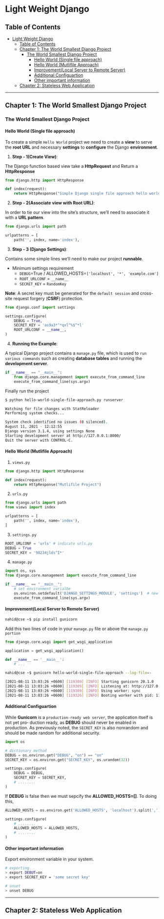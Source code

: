 # Light Weight Django

## Table of Contents

- [Light Weight Django](#light-weight-django)
  - [Table of Contents](#table-of-contents)
  - [Chapter 1: The World Smallest Django Project](#chapter-1-the-world-smallest-django-project)
    - [The World Smallest Django Project](#the-world-smallest-django-project)
      - [Hello World (Single file approach)](#hello-world-single-file-approach)
      - [Hello World (Mutlifile Approach)](#hello-world-mutlifile-approach)
      - [Improvement(Local Server to Remote Server)](#improvementlocal-server-to-remote-server)
      - [Additional Configuartion](#additional-configuartion)
      - [Other important information](#other-important-information)
  - [Chapter 2: Stateless Web Application](#chapter-2-stateless-web-application)

---
Chapter 1: The World Smallest Django Project
---

### The World Smallest Django Project

#### Hello World (Single file approach)

To create a simple `Hello World` project we need to create a **view** to serve the **root URL** and necessary **settings** to **configure** the Django **environment**.

1. **Step - 1(Create View)**:

The Django function based view take a **HttpRequest** and Return a **HttpResponse**

```py
from django.http import HttpResponse

def index(request):
    return HttpResponse("Simple Django single file approach hello world project.")
```

2. **Step - 2(Associate view with Root URL)**:

In order to tie our view into the site’s structure, we’ll need to associate it with a **URL pattern**.

```py
from django.urls import path

urlpatterns = [
    path('', index, name='index'),
```

3. **Step - 3 (Django Settings)**:

Contains some simple lines we’ll need to make our project **runnable**.

- Minimum settings requirement
  - `DEBUG`=True / ALLOWED_HOSTS=`['localhost', '*', 'example.com']`
  - `ROOT_URLCONF` = `__name__`
  - `SECRET_KEY` = `RandomKey`

**Note**: A secret key must be generated for the `default session` and cross-site request forgery (**CSRF**) protection.

```py
from django.conf import settings

settings.configure(
    DEBUG = True, 
    SECRET_KEY = 'as9a3*^*qxl^%$^*l'
    ROOT_URLCONF = __name__,
)
```

4. **Running the Example**:

A typical Django project contains a `manage.py` file, which is used to `run various commands` such as creating 
**database tables** and running the **development server**.

```py
if __name__ == "__main__":
    from django.core.management import execute_from_command_line
    execute_from_command_line(sys.argv)
```

Finally run the project

```bash
$ python hello-world-single-file-approach.py runserver

Watching for file changes with StatReloader
Performing system checks...

System check identified no issues (0 silenced).
August 11, 2021 - 12:12:55
Django version 3.1.4, using settings None
Starting development server at http://127.0.0.1:8000/
Quit the server with CONTROL-C.
```

#### Hello World (Mutlifile Approach)

1. `views.py`

```py
from django.http import HttpResponse

def index(request):
    return HttpResponse("Mutlifile Project")
```

2. `urls.py`

```py
from django.urls import path
from views import index

urlpatterns = [
    path('', index, name='index'),
]
```

3. `settings.py`

```py
ROOT_URLCONF = 'urls' # indicate urls.py
DEBUG = True
SECRET_KEY = '98234jlds^I*'
```

4. `manage.py`

```py
import os, sys
from django.core.management import execute_from_command_line

if __name__ == "__main__":
    # set environment varialbe
    os.environ.setdefault('DJANGO_SETTINGS_MODULE', 'settings')  # new
    execute_from_command_line(sys.argv)
```

#### Improvement(Local Server to Remote Server)

```bash
nahid@cse ~$ pip install gunicorn
```

Add this two lines of code in your `manage.py` file or above the `manage.py portion`

```py
from django.core.wsgi import get_wsgi_application

application = get_wsgi_application()

def __name__ == '__main__':
    # ... 
```

```bash
nahid@cse ~$ gunicorn hello-world-single-file-approach --log-file=-

[2021-08-11 13:03:26 +0600] [119309] [INFO] Starting gunicorn 20.1.0
[2021-08-11 13:03:26 +0600] [119309] [INFO] Listening at: http://127.0.0.1:8000 (119309)
[2021-08-11 13:03:26 +0600] [119309] [INFO] Using worker: sync
[2021-08-11 13:03:26 +0600] [119326] [INFO] Booting worker with pid: 119326
```

#### Additional Configuartion

While **Gunicorn** is a `production-ready web server`, the application itself is not yet pro‐
duction ready, as **DEBUG** should never be enabled in production. As previously noted,
the `SECRET_KEY` is also nonrandom and should be made random for additional security.

```py
import os

# dictionary method
DEBUG = os.environ.get("DEBUG", "on") == "on"
SECRET_KEY = os.environ.get("SECRET_KEY", os.urandom(32))

settings.configure(
    DEBUG = DEBUG,
    SECRET_KEY = SECRET_KEY,
    # ........
)
```

If **DEBUG** is false then we must sepcify the **ALLOWED_HOSTS=[]**. To doing this,

```py
ALLOWED_HOSTS = os.environ.get('ALLOWED_HOSTS', 'localhost').split(',')

settings.configure(
    # ........
    ALLOWED_HOSTS = ALLOWED_HOSTS,
    # ........
)
```

#### Other important information

Export environment variable in your system.

```bash
# exporting
> export DEBUT=on
> export SECRET_KEY = 'some secret key'

# unset
> unset DEBUG
```

----
Chapter 2: Stateless Web Application
----